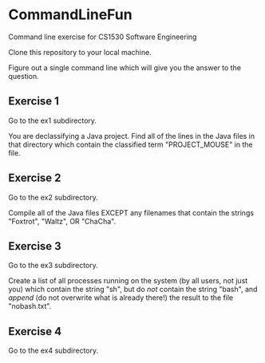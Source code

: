 # CommandLineFun
Command line exercise for CS1530 Software Engineering

Clone this repository to your local machine.

Figure out a single command line which will give you the answer to the question.

## Exercise 1

Go to the ex1 subdirectory.

You are declassifying a Java project.    Find all of the lines in the Java files in that directory which contain the classified term "PROJECT_MOUSE" in the file.

## Exercise 2

Go to the ex2 subdirectory.

Compile all of the Java files EXCEPT any filenames that contain the strings "Foxtrot", "Waltz", OR "ChaCha".

## Exercise 3

Go to the ex3 subdirectory.

Create a list of all processes running on the system (by all users, not just you) which contain the string "sh", but do *not* contain the string "bash", and *append* (do not overwrite what is already there!) the result to the file "nobash.txt".

## Exercise 4

Go to the ex4 subdirectory.






